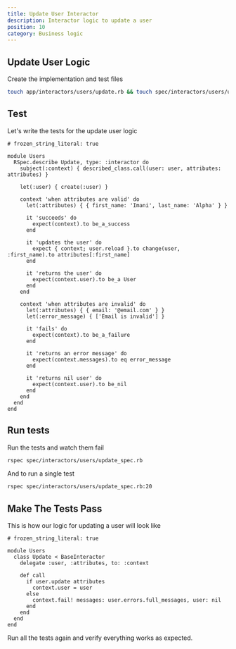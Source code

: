 ```yaml
---
title: Update User Interactor
description: Interactor logic to update a user
position: 10
category: Business logic
---
```


## Update User Logic

Create the implementation and test files

```bash
touch app/interactors/users/update.rb && touch spec/interactors/users/update_spec.rb
```

## Test

Let's write the tests for the update user logic

```ruby[spec/interactors/users/update_spec.rb]
# frozen_string_literal: true

module Users
  RSpec.describe Update, type: :interactor do
    subject(:context) { described_class.call(user: user, attributes: attributes) }

    let(:user) { create(:user) }

    context 'when attributes are valid' do
      let(:attributes) { { first_name: 'Imani', last_name: 'Alpha' } }

      it 'succeeds' do
        expect(context).to be_a_success
      end

      it 'updates the user' do
        expect { context; user.reload }.to change(user, :first_name).to attributes[:first_name]
      end

      it 'returns the user' do
        expect(context.user).to be_a User
      end
    end

    context 'when attributes are invalid' do
      let(:attributes) { { email: '@email.com' } }
      let(:error_message) { ['Email is invalid'] }

      it 'fails' do
        expect(context).to be_a_failure
      end

      it 'returns an error message' do
        expect(context.messages).to eq error_message
      end

      it 'returns nil user' do
        expect(context.user).to be_nil
      end
    end
  end
end
```

## Run tests

Run the tests and watch them fail

```bash
rspec spec/interactors/users/update_spec.rb
```

And to run a single test

```bash
rspec spec/interactors/users/update_spec.rb:20
```

## Make The Tests Pass

This is how our logic for updating a user will look like

```ruby[app/interactors/users/update.rb]
# frozen_string_literal: true

module Users
  class Update < BaseInteractor
    delegate :user, :attributes, to: :context

    def call
      if user.update attributes
        context.user = user
      else
        context.fail! messages: user.errors.full_messages, user: nil
      end
    end
  end
end
```

Run all the tests again and verify everything works as expected.
